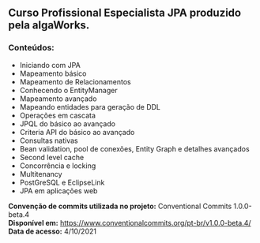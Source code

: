 <h2>Curso Profissional Especialista JPA produzido pela algaWorks.</h2>

<h3>Conteúdos:</h3> 

  - Iniciando com JPA
  - Mapeamento básico
  - Mapeamento de Relacionamentos
  - Conhecendo o EntityManager
  - Mapeamento avançado
  - Mapeando entidades para geração de DDL
  - Operações em cascata
  - JPQL do básico ao avançado
  - Criteria API do básico ao avançado
  - Consultas nativas
  - Bean validation, pool de conexões, Entity Graph e detalhes avançados 
  - Second level cache
  - Concorrência e locking
  - Multitenancy
  - PostGreSQL e EclipseLink
  - JPA em aplicações web
  

<b>Convenção de commits utilizada no projeto:</b> Conventional Commits 1.0.0-beta.4<br>
<b>Disponível em:</b> https://www.conventionalcommits.org/pt-br/v1.0.0-beta.4/ <br>
<b>Data de acesso:</b> 4/10/2021
  
  
